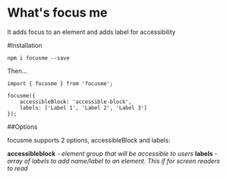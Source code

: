 # What's focus me

It adds focus to an element and adds label for accessibility

#Installation

`npm i focusme --save`

Then...

```
import { focusme } from 'focusme';

focusme({
    accessibleBlock: 'accessible-block',
    labels: ['Label 1', 'Label 2', 'Label 3']
});
```

##Options

focusme supports 2 options, accessibleBlock and labels:

**accessibleblock** - _element group that will be accessible to users_
**labels** - _array of labels to add name/label to an element. This if for screen readers to read_

